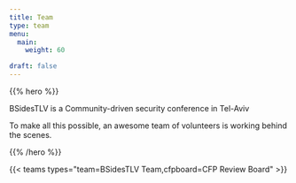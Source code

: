 ```yaml
---
title: Team
type: team
menu:
  main:
    weight: 60

draft: false
---
```


{{% hero %}}

BSidesTLV is a Community-driven security conference in Tel-Aviv

To make all this possible, an awesome team of volunteers is working behind the scenes.

{{% /hero %}}

{{< teams types="team=BSidesTLV Team,cfpboard=CFP Review Board" >}}

<!-- ...

{{% partners categories="communities,media" %}}
# Sponsors
{{% /partners %}}
-->
